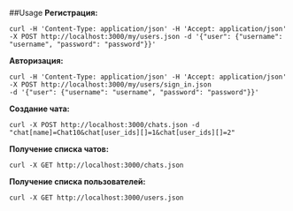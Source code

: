 ##Usage
**Регистрация:**

 

    curl -H 'Content-Type: application/json' -H 'Accept: application/json' -X POST http://localhost:3000/my/users.json -d '{"user": {"username": "username", "password": "password"}}'

**Авторизация:**

    curl -H 'Content-Type: application/json' -H 'Accept: application/json' -X POST http://localhost:3000/my/users/sign_in.json
    -d '{"user": {"username": "username", "password": "password"}}'

**Создание чата:**

    curl -X POST http://localhost:3000/chats.json -d "chat[name]=Chat10&chat[user_ids][]=1&chat[user_ids][]=2"

**Получение списка чатов:**

    curl -X GET http://localhost:3000/chats.json

**Получение списка пользователей:**

    curl -X GET http://localhost:3000/users.json


